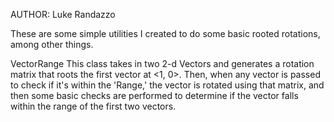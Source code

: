AUTHOR: Luke Randazzo

These are some simple utilities I created to do some basic rooted rotations, among other things. 

VectorRange
This class takes in two 2-d Vectors and generates a rotation matrix that roots the first vector at <1, 0>. Then, when any vector is
passed to check if it's within the 'Range,' the vector is rotated using that matrix, and then some basic checks are performed to determine
if the vector falls within the range of the first two vectors. 
